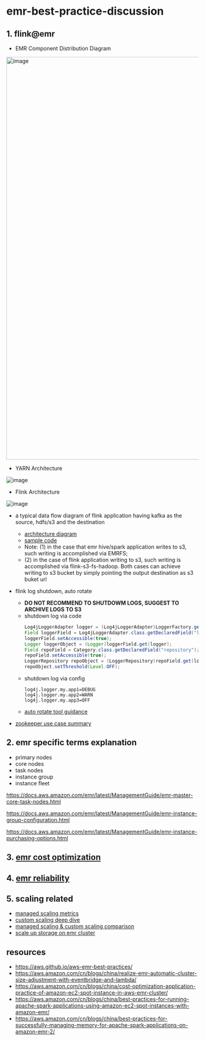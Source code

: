 # emr-best-practice-discussion

## 1. flink@emr

- EMR Component Distribution Diagram


<img width="1056" alt="image" src="https://github.com/symeta/emr-best-practice/assets/97269758/82d1f310-3d61-40cf-afd6-666b6ff8f510">


- YARN Architecture


![image](https://github.com/symeta/emr-best-practice/assets/97269758/6702aeab-f0e0-4387-ae81-c2fdfa7f6d89)


- Flink Architecture


![image](https://github.com/symeta/emr-best-practice/assets/97269758/dcd909fc-adc8-476e-a5d0-e08f45cf8074)


- a typical data flow diagram of flink application having kafka as the source, hdfs/s3 and the destination

  - [architecture diagram](https://github.com/symeta/realtime-dw-prototype/tree/architecture-overview)
  - [sample code](https://github.com/symeta/realtime-dw-prototype/tree/Validate-the-connection-between-MSK-cluster-and-Hudi-(MSK-consumer-via-flink%40emr))
  - Note: (1) in the case that emr hive/spark application writes to s3, such writing is accomplished via EMRFS;
  - (2) in the case of flink application writing to s3, such writing is accomplished via flink-s3-fs-hadoop. Both cases can achieve writing to s3 bucket by simply pointing the output destination as s3 buket url
 

- flink log shutdown, auto rotate
  - **DO NOT RECOMMEND TO SHUTDOWM LOGS, SUGGEST TO ARCHIVE LOGS TO S3**
  - shutdown log via code
    ```java
    Log4jLoggerAdapter logger = (Log4jLoggerAdapter)LoggerFactory.getLogger(JobManager.class);
    Field loggerField = Log4jLoggerAdapter.class.getDeclaredField("logger");
    loggerField.setAccessible(true);
    Logger loggerObject = (Logger)loggerField.get(logger);
    Field repoField = Category.class.getDeclaredField("repository");
    repoField.setAccessible(true);
    LoggerRepository repoObject = (LoggerRepository)repoField.get(loggerObject);
    repoObject.setThreshold(Level.OFF);
    ```
  - shutdown log via config
    ```properties
    log4j.logger.my.app1=DEBUG
    log4j.logger.my.app2=WARN
    log4j.logger.my.app3=OFF
    ```
  - [auto rotate tool guidance](https://aws.amazon.com/cn/blogs/big-data/seven-tips-for-using-s3distcp-on-amazon-emr-to-move-data-efficiently-between-hdfs-and-amazon-s3/
)


- [zookeeper use case summary](https://zookeeper.apache.org/doc/r3.9.1/zookeeperUseCases.html)

## 2. emr specific terms explanation

  - primary nodes
  - core nodes
  - task nodes
  - instance group
  - instance fleet

  https://docs.aws.amazon.com/emr/latest/ManagementGuide/emr-master-core-task-nodes.html
  
  https://docs.aws.amazon.com/emr/latest/ManagementGuide/emr-instance-group-configuration.html

  https://docs.aws.amazon.com/emr/latest/ManagementGuide/emr-instance-purchasing-options.html

## 3. [emr cost optimization](https://aws.github.io/aws-emr-best-practices/cost_optimization/best_practices/)

## 4. [emr reliability](https://aws.github.io/aws-emr-best-practices/reliability/best_practices/)

## 5. scaling related 

   - [managed scaling metrics](https://docs.aws.amazon.com/emr/latest/ManagementGuide/managed-scaling-metrics.html)
   - [custom scaling deep dive](https://docs.aws.amazon.com/emr/latest/ManagementGuide/emr-automatic-scaling.html)
   - [managed scaling & custom scaling comparison](https://aws.amazon.com/cn/blogs/big-data/introducing-amazon-emr-managed-scaling-automatically-resize-clusters-to-lower-cost/)
   - [scale up storage on emr cluster](https://aws.amazon.com/cn/blogs/big-data/dynamically-scale-up-storage-on-amazon-emr-clusters/)

## resources
  - https://aws.github.io/aws-emr-best-practices/
  - https://aws.amazon.com/cn/blogs/china/realize-emr-automatic-cluster-size-adjustment-with-eventbridge-and-lambda/
  - https://aws.amazon.com/cn/blogs/china/cost-optimization-application-practice-of-amazon-ec2-spot-instance-in-aws-emr-cluster/
  - https://aws.amazon.com/cn/blogs/china/best-practices-for-running-apache-spark-applications-using-amazon-ec2-spot-instances-with-amazon-emr/
  - https://aws.amazon.com/cn/blogs/china/best-practices-for-successfully-managing-memory-for-apache-spark-applications-on-amazon-emr-2/


